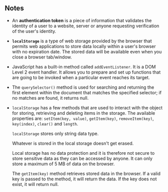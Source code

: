 ## Notes

- An **authentication token** is a piece of information that validates the identity of a user to a website, server or anyone requesting verification of the user's identity.
- **`localStorage`** is a type of web storage provided by the browser that permits web applications to store data locally within a user's browser with no expiration date. The stored data will be available even when you close a browser tab/window.
- JavaScript has a built-in method called `addEventListener`. It is a DOM Level 2 event handler. It allows you to prepare and set up functions that are going to be invoked when a particular event reaches its target.
- The `querySelector()` method is used for searching and returning the first element within the document that matches the specified selector; if no matches are found, it returns null.
- `localStorage` has a few methods that are used to interact with the object for storing, retrieving and deleting items in the storage. The available properties are: `setItem(key, value)`, `getItem(key)`, `removeItem(key)`, `key(index)`, `clear()` and `length`.

    `localStorage` stores only string data type.

    Whatever is stored in the local storage doesn't get erased.  

    Local storage has no data protection and it is therefore not secure to store sensitive data as they can be accessed by anyone. It can only store a maximum of 5 MB of data on the browser. 
    
    The  `getItem(key)` method retrieves stored data in the browser. If a valid key is passed to the method, it will return the data. If the key does not exist, it will return null. 